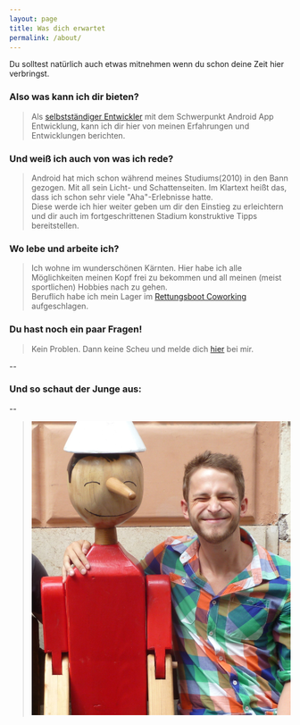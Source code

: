 ```yaml
---
layout: page
title: Was dich erwartet
permalink: /about/
---
```



Du solltest natürlich auch etwas mitnehmen wenn du schon deine Zeit hier verbringst. 

### Also was kann ich dir bieten? 
>Als [selbstständiger Entwickler](http://codemode.at) mit dem Schwerpunkt Android App Entwicklung, kann ich dir hier von meinen Erfahrungen und Entwicklungen berichten.  

### Und weiß ich auch von was ich rede?
>Android hat mich schon während meines Studiums(2010) in den Bann gezogen. Mit all sein Licht- und Schattenseiten. Im Klartext heißt das, dass ich schon sehr viele "Aha"-Erlebnisse hatte. <br /> 
>Diese werde ich hier weiter geben um dir den Einstieg zu erleichtern und dir auch im fortgeschrittenen Stadium konstruktive Tipps bereitstellen.

### Wo lebe und arbeite ich? 
>Ich wohne im wunderschönen Kärnten. Hier habe ich alle Möglichkeiten meinen Kopf frei zu bekommen und all meinen (meist sportlichen) Hobbies nach zu gehen. <br /> 
>Beruflich habe ich mein Lager im [Rettungsboot Coworking](http://rettungsboot.co.at) aufgeschlagen. 

### Du hast noch ein paar Fragen!
> Kein Problen. Dann keine Scheu und melde dich [hier](mailto:info@skienzl.com) bei mir.

--

### Und so schaut der Junge aus:
--
>![](/assets/images/about_me.jpg "That's me")